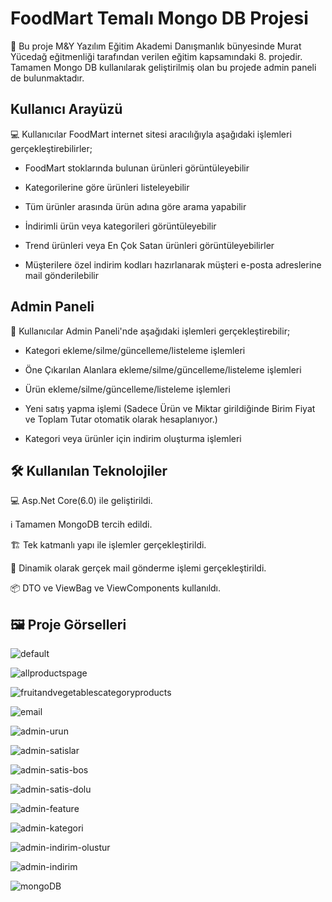 # FoodMart Temalı Mongo DB Projesi

🏨 Bu proje M&Y Yazılım Eğitim Akademi Danışmanlık bünyesinde Murat Yücedağ eğitmenliği tarafından verilen eğitim kapsamındaki 8. projedir. Tamamen Mongo DB kullanılarak geliştirilmiş olan bu projede admin paneli de bulunmaktadır.

## Kullanıcı Arayüzü

💻 Kullanıcılar FoodMart internet sitesi aracılığıyla aşağıdaki işlemleri gerçekleştirebilirler;

* FoodMart stoklarında bulunan ürünleri görüntüleyebilir

* Kategorilerine göre ürünleri listeleyebilir

* Tüm ürünler arasında ürün adına göre arama yapabilir

* İndirimli ürün veya kategorileri görüntüleyebilir

* Trend ürünleri veya En Çok Satan ürünleri görüntüleyebilirler

* Müşterilere özel indirim kodları hazırlanarak müşteri e-posta adreslerine mail gönderilebilir

## Admin Paneli

📝 Kullanıcılar Admin Paneli'nde aşağıdaki işlemleri gerçekleştirebilir;

* Kategori ekleme/silme/güncelleme/listeleme işlemleri

* Öne Çıkarılan Alanlara ekleme/silme/güncelleme/listeleme işlemleri

* Ürün ekleme/silme/güncelleme/listeleme işlemleri

* Yeni satış yapma işlemi (Sadece Ürün ve Miktar girildiğinde Birim Fiyat ve Toplam Tutar otomatik olarak hesaplanıyor.)

* Kategori veya ürünler için indirim oluşturma işlemleri


## 🛠️ Kullanılan Teknolojiler

💻 Asp.Net Core(6.0) ile geliştirildi.

ℹ️ Tamamen MongoDB tercih edildi.

🏗️ Tek katmanlı yapı ile işlemler gerçekleştirildi.

💾 Dinamik olarak gerçek mail gönderme işlemi gerçekleştirildi.

📦 DTO ve ViewBag ve ViewComponents kullanıldı.


## 🖼️ Proje Görselleri

![default](https://github.com/user-attachments/assets/c0a24f56-e0b0-4c19-8a30-1c3ed8de4f5e)

![allproductspage](https://github.com/user-attachments/assets/7c6e0560-6952-4b6c-a816-3fc781012fbb)

![fruitandvegetablescategoryproducts](https://github.com/user-attachments/assets/f3544352-1b4b-48da-b5d1-1f619bfdfec5)

![email](https://github.com/user-attachments/assets/2483313a-cc26-4678-ab2a-9fc32a1ed9d1)

![admin-urun](https://github.com/user-attachments/assets/7fad893b-087a-42f8-880e-db67916a4d59)

![admin-satislar](https://github.com/user-attachments/assets/5379d400-d377-4a1c-8987-20fb82e483e8)

![admin-satis-bos](https://github.com/user-attachments/assets/9e4e0e52-6bf9-4660-8b8d-d09d157e7d14)

![admin-satis-dolu](https://github.com/user-attachments/assets/89e2e29f-4b5b-4fc2-914d-d133bfaef2c8)

![admin-feature](https://github.com/user-attachments/assets/4268dba4-5011-4a92-b185-f98846662d58)

![admin-kategori](https://github.com/user-attachments/assets/ed46c607-2b35-4f13-b782-37615bed96b2)

![admin-indirim-olustur](https://github.com/user-attachments/assets/0da33ba3-f687-48b6-b22c-ab08e5ba8c82)

![admin-indirim](https://github.com/user-attachments/assets/049c09ee-5a26-479f-8187-1f46de30a551)

![mongoDB](https://github.com/user-attachments/assets/c86ceb86-0efa-45d5-b2bd-7a0afa790eec)
